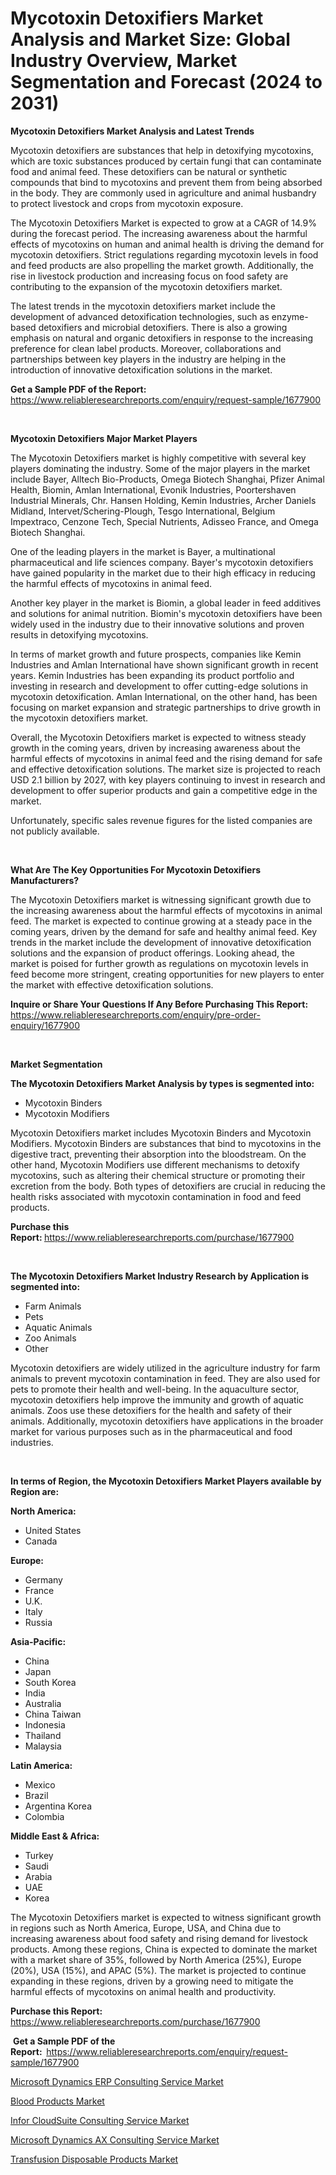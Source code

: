 <p><h1>Mycotoxin Detoxifiers Market Analysis and Market Size: Global Industry Overview, Market Segmentation and Forecast (2024 to 2031)</h1></p><p><strong>Mycotoxin Detoxifiers Market Analysis and Latest Trends</strong></p>
<p><p>Mycotoxin detoxifiers are substances that help in detoxifying mycotoxins, which are toxic substances produced by certain fungi that can contaminate food and animal feed. These detoxifiers can be natural or synthetic compounds that bind to mycotoxins and prevent them from being absorbed in the body. They are commonly used in agriculture and animal husbandry to protect livestock and crops from mycotoxin exposure.</p><p>The Mycotoxin Detoxifiers Market is expected to grow at a CAGR of 14.9% during the forecast period. The increasing awareness about the harmful effects of mycotoxins on human and animal health is driving the demand for mycotoxin detoxifiers. Strict regulations regarding mycotoxin levels in food and feed products are also propelling the market growth. Additionally, the rise in livestock production and increasing focus on food safety are contributing to the expansion of the mycotoxin detoxifiers market.</p><p>The latest trends in the mycotoxin detoxifiers market include the development of advanced detoxification technologies, such as enzyme-based detoxifiers and microbial detoxifiers. There is also a growing emphasis on natural and organic detoxifiers in response to the increasing preference for clean label products. Moreover, collaborations and partnerships between key players in the industry are helping in the introduction of innovative detoxification solutions in the market.</p></p>
<p><strong>Get a Sample PDF of the Report:&nbsp;</strong> <a href="https://www.reliableresearchreports.com/enquiry/request-sample/1677900">https://www.reliableresearchreports.com/enquiry/request-sample/1677900</a></p>
<p>&nbsp;</p>
<p><strong>Mycotoxin Detoxifiers Major Market Players</strong></p>
<p><p>The Mycotoxin Detoxifiers market is highly competitive with several key players dominating the industry. Some of the major players in the market include Bayer, Alltech Bio-Products, Omega Biotech Shanghai, Pfizer Animal Health, Biomin, Amlan International, Evonik Industries, Poortershaven Industrial Minerals, Chr. Hansen Holding, Kemin Industries, Archer Daniels Midland, Intervet/Schering-Plough, Tesgo International, Belgium Impextraco, Cenzone Tech, Special Nutrients, Adisseo France, and Omega Biotech Shanghai.</p><p>One of the leading players in the market is Bayer, a multinational pharmaceutical and life sciences company. Bayer's mycotoxin detoxifiers have gained popularity in the market due to their high efficacy in reducing the harmful effects of mycotoxins in animal feed.</p><p>Another key player in the market is Biomin, a global leader in feed additives and solutions for animal nutrition. Biomin's mycotoxin detoxifiers have been widely used in the industry due to their innovative solutions and proven results in detoxifying mycotoxins.</p><p>In terms of market growth and future prospects, companies like Kemin Industries and Amlan International have shown significant growth in recent years. Kemin Industries has been expanding its product portfolio and investing in research and development to offer cutting-edge solutions in mycotoxin detoxification. Amlan International, on the other hand, has been focusing on market expansion and strategic partnerships to drive growth in the mycotoxin detoxifiers market.</p><p>Overall, the Mycotoxin Detoxifiers market is expected to witness steady growth in the coming years, driven by increasing awareness about the harmful effects of mycotoxins in animal feed and the rising demand for safe and effective detoxification solutions. The market size is projected to reach USD 2.1 billion by 2027, with key players continuing to invest in research and development to offer superior products and gain a competitive edge in the market.</p><p>Unfortunately, specific sales revenue figures for the listed companies are not publicly available.</p></p>
<p>&nbsp;</p>
<p><strong>What Are The Key Opportunities For Mycotoxin Detoxifiers Manufacturers?</strong></p>
<p><p>The Mycotoxin Detoxifiers market is witnessing significant growth due to the increasing awareness about the harmful effects of mycotoxins in animal feed. The market is expected to continue growing at a steady pace in the coming years, driven by the demand for safe and healthy animal feed. Key trends in the market include the development of innovative detoxification solutions and the expansion of product offerings. Looking ahead, the market is poised for further growth as regulations on mycotoxin levels in feed become more stringent, creating opportunities for new players to enter the market with effective detoxification solutions.</p></p>
<p><strong>Inquire or Share Your Questions If Any Before Purchasing This Report:</strong> <a href="https://www.reliableresearchreports.com/enquiry/pre-order-enquiry/1677900">https://www.reliableresearchreports.com/enquiry/pre-order-enquiry/1677900</a></p>
<p>&nbsp;</p>
<p><strong>Market Segmentation</strong></p>
<p><strong>The Mycotoxin Detoxifiers Market Analysis by types is segmented into:</strong></p>
<p><ul><li>Mycotoxin Binders</li><li>Mycotoxin Modifiers</li></ul></p>
<p><p>Mycotoxin Detoxifiers market includes Mycotoxin Binders and Mycotoxin Modifiers. Mycotoxin Binders are substances that bind to mycotoxins in the digestive tract, preventing their absorption into the bloodstream. On the other hand, Mycotoxin Modifiers use different mechanisms to detoxify mycotoxins, such as altering their chemical structure or promoting their excretion from the body. Both types of detoxifiers are crucial in reducing the health risks associated with mycotoxin contamination in food and feed products.</p></p>
<p><strong>Purchase this Report:&nbsp;</strong><a href="https://www.reliableresearchreports.com/purchase/1677900">https://www.reliableresearchreports.com/purchase/1677900</a></p>
<p>&nbsp;</p>
<p><strong>The Mycotoxin Detoxifiers Market Industry Research by Application is segmented into:</strong></p>
<p><ul><li>Farm Animals</li><li>Pets</li><li>Aquatic Animals</li><li>Zoo Animals</li><li>Other</li></ul></p>
<p><p>Mycotoxin detoxifiers are widely utilized in the agriculture industry for farm animals to prevent mycotoxin contamination in feed. They are also used for pets to promote their health and well-being. In the aquaculture sector, mycotoxin detoxifiers help improve the immunity and growth of aquatic animals. Zoos use these detoxifiers for the health and safety of their animals. Additionally, mycotoxin detoxifiers have applications in the broader market for various purposes such as in the pharmaceutical and food industries.</p></p>
<p>&nbsp;</p>
<p><strong>In terms of Region, the Mycotoxin Detoxifiers Market Players available by Region are:</strong></p>
<p>
    <p> <strong> North America: </strong>
        <ul>
            <li>United States</li>
            <li>Canada</li>
        </ul>
        </p> 
    <p> <strong> Europe: </strong>
        <ul>
            <li>Germany</li>
            <li>France</li>
            <li>U.K.</li>
            <li>Italy</li>
            <li>Russia</li>
        </ul>
        </p> 
    <p> <strong> Asia-Pacific: </strong>
        <ul>
            <li>China</li>
            <li>Japan</li>
            <li>South Korea</li>
            <li>India</li>
            <li>Australia</li>
            <li>China Taiwan</li>
            <li>Indonesia</li>
            <li>Thailand</li>
            <li>Malaysia</li>
        </ul>
        </p> 
    <p> <strong> Latin America: </strong>
        <ul>
            <li>Mexico</li>
            <li>Brazil</li>
            <li>Argentina Korea</li>
            <li>Colombia</li>
        </ul>
        </p> 
    <p> <strong> Middle East & Africa: </strong>
        <ul>
            <li>Turkey</li>
            <li>Saudi</li>
            <li>Arabia</li>
            <li>UAE</li>
            <li>Korea</li>
        </ul>
    </p>
    </p>
<p><p>The Mycotoxin Detoxifiers market is expected to witness significant growth in regions such as North America, Europe, USA, and China due to increasing awareness about food safety and rising demand for livestock products. Among these regions, China is expected to dominate the market with a market share of 35%, followed by North America (25%), Europe (20%), USA (15%), and APAC (5%). The market is projected to continue expanding in these regions, driven by a growing need to mitigate the harmful effects of mycotoxins on animal health and productivity.</p></p>
<p><strong>Purchase this Report: </strong><a href="https://www.reliableresearchreports.com/purchase/1677900">https://www.reliableresearchreports.com/purchase/1677900</a></p>
<p>&nbsp;<strong>Get a Sample PDF of the Report:&nbsp;&nbsp;</strong><a href="https://www.reliableresearchreports.com/enquiry/request-sample/1677900">https://www.reliableresearchreports.com/enquiry/request-sample/1677900</a></p>
<p><strong></strong></p>
<p><p><a href="https://medium.com/@marielong2006/decoding-microsoft-dynamics-erp-consulting-service-market-metrics-market-share-trends-and-growth-44483b43a327">Microsoft Dynamics ERP Consulting Service Market</a></p><p><a href="https://github.com/lubmix/Market-Research-Report-List-1/blob/main/blood-products-market.md">Blood Products Market</a></p><p><a href="https://medium.com/@sharonmurphy49/infor-cloudsuite-consulting-service-market-size-cagr-trends-2024-2030-498f8eec8e99">Infor CloudSuite Consulting Service Market</a></p><p><a href="https://medium.com/@marielong2006/microsoft-dynamics-ax-consulting-service-market-the-key-to-successful-business-strategy-forecast-eeac3ebb2ab2">Microsoft Dynamics AX Consulting Service Market</a></p><p><a href="https://github.com/Hazelklievgspy6vdcsmu106w/Market-Research-Report-List-1/blob/main/transfusion-disposable-products-market.md">Transfusion Disposable Products Market</a></p></p>